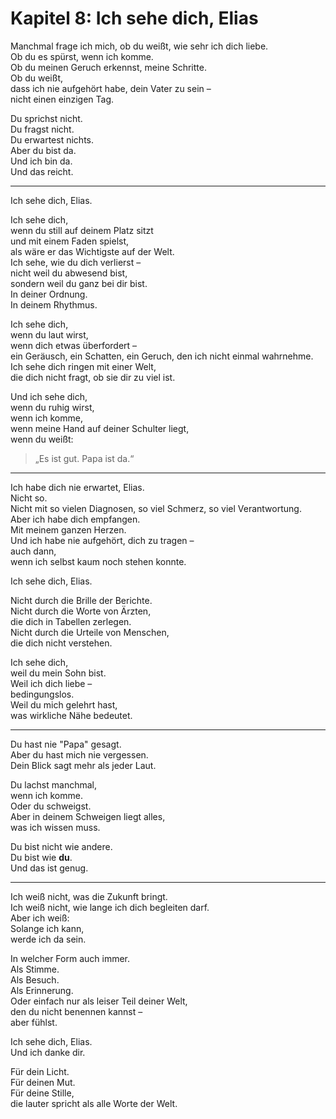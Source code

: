 # Kapitel 8: Ich sehe dich, Elias

Manchmal frage ich mich, ob du weißt, wie sehr ich dich liebe.  
Ob du es spürst, wenn ich komme.  
Ob du meinen Geruch erkennst, meine Schritte.  
Ob du weißt,  
dass ich nie aufgehört habe, dein Vater zu sein –  
nicht einen einzigen Tag.

Du sprichst nicht.  
Du fragst nicht.  
Du erwartest nichts.  
Aber du bist da.  
Und ich bin da.  
Und das reicht.

---

Ich sehe dich, Elias.

Ich sehe dich,  
wenn du still auf deinem Platz sitzt  
und mit einem Faden spielst,  
als wäre er das Wichtigste auf der Welt.  
Ich sehe, wie du dich verlierst –  
nicht weil du abwesend bist,  
sondern weil du ganz bei dir bist.  
In deiner Ordnung.  
In deinem Rhythmus.

Ich sehe dich,  
wenn du laut wirst,  
wenn dich etwas überfordert –  
ein Geräusch, ein Schatten, ein Geruch, den ich nicht einmal wahrnehme.  
Ich sehe dich ringen mit einer Welt,  
die dich nicht fragt, ob sie dir zu viel ist.

Und ich sehe dich,  
wenn du ruhig wirst,  
wenn ich komme,  
wenn meine Hand auf deiner Schulter liegt,  
wenn du weißt:  
> „Es ist gut. Papa ist da.“

---

Ich habe dich nie erwartet, Elias.  
Nicht so.  
Nicht mit so vielen Diagnosen, so viel Schmerz, so viel Verantwortung.  
Aber ich habe dich empfangen.  
Mit meinem ganzen Herzen.  
Und ich habe nie aufgehört, dich zu tragen –  
auch dann,  
wenn ich selbst kaum noch stehen konnte.

Ich sehe dich, Elias.

Nicht durch die Brille der Berichte.  
Nicht durch die Worte von Ärzten,  
die dich in Tabellen zerlegen.  
Nicht durch die Urteile von Menschen,  
die dich nicht verstehen.

Ich sehe dich,  
weil du mein Sohn bist.  
Weil ich dich liebe –  
bedingungslos.  
Weil du mich gelehrt hast,  
was wirkliche Nähe bedeutet.

---

Du hast nie "Papa" gesagt.  
Aber du hast mich nie vergessen.  
Dein Blick sagt mehr als jeder Laut.

Du lachst manchmal,  
wenn ich komme.  
Oder du schweigst.  
Aber in deinem Schweigen liegt alles,  
was ich wissen muss.

Du bist nicht wie andere.  
Du bist wie **du**.  
Und das ist genug.

---

Ich weiß nicht, was die Zukunft bringt.  
Ich weiß nicht, wie lange ich dich begleiten darf.  
Aber ich weiß:  
Solange ich kann,  
werde ich da sein.

In welcher Form auch immer.  
Als Stimme.  
Als Besuch.  
Als Erinnerung.  
Oder einfach nur als leiser Teil deiner Welt,  
den du nicht benennen kannst –  
aber fühlst.

Ich sehe dich, Elias.  
Und ich danke dir.

Für dein Licht.  
Für deinen Mut.  
Für deine Stille,  
die lauter spricht als alle Worte der Welt.

